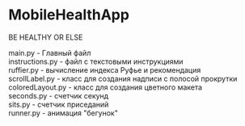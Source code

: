 # MobileHealthApp
BE HEALTHY OR ELSE

main.py - Главный файл<br/>
instructions.py - файл с текстовыми инструкциями<br/>
ruffier.py - вычисление индекса Руфье и рекомендация<br/>
scrollLabel.py - класс для создания надписи с полосой прокрутки <br/>
coloredLayout.py - класс для создания цветного макета<br/>
seconds.py - счетчик секунд<br/>
sits.py - счетчик приседаний<br/>
runner.py - анимация "бегунок"<br/>
